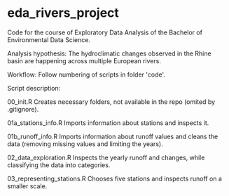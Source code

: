 # eda_rivers_project
Code for the course of Exploratory Data Analysis of the Bachelor of Environmental Data Science.

Analysis hypothesis: The hydroclimatic changes observed in the Rhine basin are happening across multiple European rivers.

Workflow: Follow numbering of scripts in folder 'code'.

Script description:

00_init.R Creates necessary folders, not available in the repo (omited by .gitignore).

01a_stations_info.R Imports information about stations and inspects it.

01b_runoff_info.R Imports information about runoff values and cleans the data (removing missing values and limiting the years).

02_data_exploration.R Inspects the yearly runoff and changes, while classifying the data into categories.

03_representing_stations.R Chooses five stations and inspects runoff on a smaller scale.
